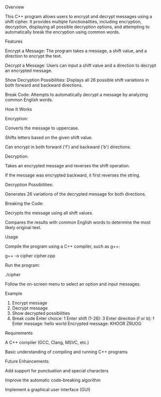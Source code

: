 Overview

This C++ program allows users to encrypt and decrypt messages using a shift cipher. It provides multiple functionalities, including encryption, decryption, displaying all possible decryption options, and attempting to automatically break the encryption using common words.

Features

Encrypt a Message: The program takes a message, a shift value, and a direction to encrypt the text.

Decrypt a Message: Users can input a shift value and a direction to decrypt an encrypted message.

Show Decryption Possibilities: Displays all 26 possible shift variations in both forward and backward directions.

Break Code: Attempts to automatically decrypt a message by analyzing common English words.

How It Works

Encryption:

Converts the message to uppercase.

Shifts letters based on the given shift value.

Can encrypt in both forward ('f') and backward ('b') directions.

Decryption:

Takes an encrypted message and reverses the shift operation.

If the message was encrypted backward, it first reverses the string.

Decryption Possibilities:

Generates 26 variations of the decrypted message for both directions.

Breaking the Code:

Decrypts the message using all shift values.

Compares the results with common English words to determine the most likely original text.

Usage

Compile the program using a C++ compiler, such as g++:

g++ -o cipher cipher.cpp

Run the program:

./cipher

Follow the on-screen menu to select an option and input messages.

Example

1. Encrypt message
2. Decrypt message
3. Show decrypted possibilities
4. Break code
Enter choice: 1
Enter shift (1-26): 3
Enter direction (f or b): f
Enter message: hello world
Encrypted message: KHOOR ZRUOG

Requirements

A C++ compiler (GCC, Clang, MSVC, etc.)

Basic understanding of compiling and running C++ programs

Future Enhancements

Add support for punctuation and special characters

Improve the automatic code-breaking algorithm

Implement a graphical user interface (GUI)
